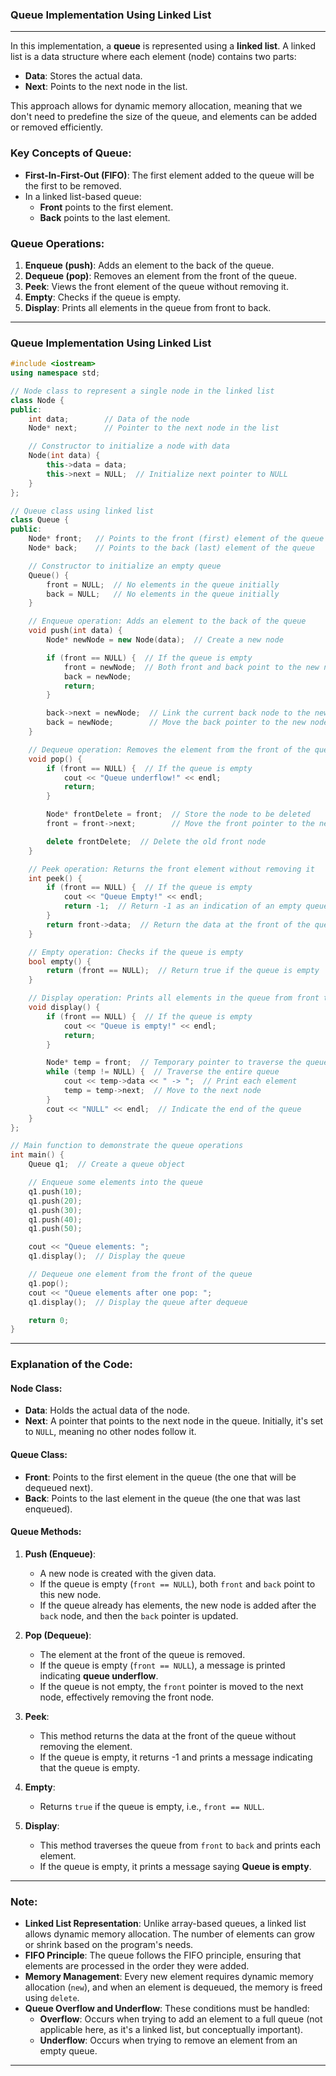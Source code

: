 ### **Queue Implementation Using Linked List**
---

In this implementation, a **queue** is represented using a **linked list**. A linked list is a data structure where each element (node) contains two parts:
- **Data**: Stores the actual data.
- **Next**: Points to the next node in the list.

This approach allows for dynamic memory allocation, meaning that we don't need to predefine the size of the queue, and elements can be added or removed efficiently.

### **Key Concepts of Queue:**
- **First-In-First-Out (FIFO)**: The first element added to the queue will be the first to be removed.
- In a linked list-based queue:
  - **Front** points to the first element.
  - **Back** points to the last element.

### **Queue Operations:**
1. **Enqueue (push)**: Adds an element to the back of the queue.
2. **Dequeue (pop)**: Removes an element from the front of the queue.
3. **Peek**: Views the front element of the queue without removing it.
4. **Empty**: Checks if the queue is empty.
5. **Display**: Prints all elements in the queue from front to back.

---

### **Queue Implementation Using Linked List**

```cpp
#include <iostream>
using namespace std;

// Node class to represent a single node in the linked list
class Node {
public:
    int data;        // Data of the node
    Node* next;      // Pointer to the next node in the list

    // Constructor to initialize a node with data
    Node(int data) {
        this->data = data;
        this->next = NULL;  // Initialize next pointer to NULL
    }
};

// Queue class using linked list
class Queue {
public:
    Node* front;   // Points to the front (first) element of the queue
    Node* back;    // Points to the back (last) element of the queue

    // Constructor to initialize an empty queue
    Queue() {
        front = NULL;  // No elements in the queue initially
        back = NULL;   // No elements in the queue initially
    }

    // Enqueue operation: Adds an element to the back of the queue
    void push(int data) {
        Node* newNode = new Node(data);  // Create a new node

        if (front == NULL) {  // If the queue is empty
            front = newNode;  // Both front and back point to the new node
            back = newNode;
            return;
        }

        back->next = newNode;  // Link the current back node to the new node
        back = newNode;        // Move the back pointer to the new node
    }

    // Dequeue operation: Removes the element from the front of the queue
    void pop() {
        if (front == NULL) {  // If the queue is empty
            cout << "Queue underflow!" << endl;
            return;
        }

        Node* frontDelete = front;  // Store the node to be deleted
        front = front->next;        // Move the front pointer to the next node

        delete frontDelete;  // Delete the old front node
    }

    // Peek operation: Returns the front element without removing it
    int peek() {
        if (front == NULL) {  // If the queue is empty
            cout << "Queue Empty!" << endl;
            return -1;  // Return -1 as an indication of an empty queue
        }
        return front->data;  // Return the data at the front of the queue
    }

    // Empty operation: Checks if the queue is empty
    bool empty() {
        return (front == NULL);  // Return true if the queue is empty
    }

    // Display operation: Prints all elements in the queue from front to back
    void display() {
        if (front == NULL) {  // If the queue is empty
            cout << "Queue is empty!" << endl;
            return;
        }

        Node* temp = front;  // Temporary pointer to traverse the queue
        while (temp != NULL) {  // Traverse the entire queue
            cout << temp->data << " -> ";  // Print each element
            temp = temp->next;  // Move to the next node
        }
        cout << "NULL" << endl;  // Indicate the end of the queue
    }
};

// Main function to demonstrate the queue operations
int main() {
    Queue q1;  // Create a queue object

    // Enqueue some elements into the queue
    q1.push(10);
    q1.push(20);
    q1.push(30);
    q1.push(40);
    q1.push(50);

    cout << "Queue elements: ";
    q1.display();  // Display the queue

    // Dequeue one element from the front of the queue
    q1.pop();
    cout << "Queue elements after one pop: ";
    q1.display();  // Display the queue after dequeue

    return 0;
}
```

---

### **Explanation of the Code:**

#### **Node Class:**
- **Data**: Holds the actual data of the node.
- **Next**: A pointer that points to the next node in the queue. Initially, it's set to `NULL`, meaning no other nodes follow it.

#### **Queue Class:**
- **Front**: Points to the first element in the queue (the one that will be dequeued next).
- **Back**: Points to the last element in the queue (the one that was last enqueued).
  
#### **Queue Methods:**

1. **Push (Enqueue)**:
   - A new node is created with the given data.
   - If the queue is empty (`front == NULL`), both `front` and `back` point to this new node.
   - If the queue already has elements, the new node is added after the `back` node, and then the `back` pointer is updated.

2. **Pop (Dequeue)**:
   - The element at the front of the queue is removed.
   - If the queue is empty (`front == NULL`), a message is printed indicating **queue underflow**.
   - If the queue is not empty, the `front` pointer is moved to the next node, effectively removing the front node.

3. **Peek**:
   - This method returns the data at the front of the queue without removing the element.
   - If the queue is empty, it returns -1 and prints a message indicating that the queue is empty.

4. **Empty**:
   - Returns `true` if the queue is empty, i.e., `front == NULL`.

5. **Display**:
   - This method traverses the queue from `front` to `back` and prints each element.
   - If the queue is empty, it prints a message saying **Queue is empty**.

---

### **Note:**

- **Linked List Representation**: Unlike array-based queues, a linked list allows dynamic memory allocation. The number of elements can grow or shrink based on the program's needs.
- **FIFO Principle**: The queue follows the FIFO principle, ensuring that elements are processed in the order they were added.
- **Memory Management**: Every new element requires dynamic memory allocation (`new`), and when an element is dequeued, the memory is freed using `delete`.
- **Queue Overflow and Underflow**: These conditions must be handled:
   - **Overflow**: Occurs when trying to add an element to a full queue (not applicable here, as it's a linked list, but conceptually important).
   - **Underflow**: Occurs when trying to remove an element from an empty queue.

---
